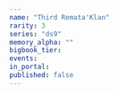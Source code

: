 ```yaml
---
name: "Third Remata'Klan"
rarity: 3
series: "ds9"
memory_alpha: ""
bigbook_tier:
events:
in_portal:
published: false
---
```

